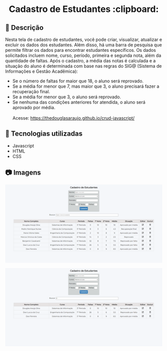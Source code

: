 <h1 align="center">Cadastro de Estudantes :clipboard:</h1>

## :memo: Descrição
Nesta tela de cadastro de estudantes, você pode criar, visualizar, atualizar e excluir os dados dos estudantes. Além disso, há uma barra de pesquisa que permite filtrar os dados para encontrar estudantes específicos. Os dados solicitados incluem nome, curso, período, primeira e segunda nota, além da quantidade de faltas. Após o cadastro, a média das notas é calculada e a situação do aluno é determinada com base nas regras do SIG@ (Sistema de Informações e Gestão Acadêmica):
- Se o número de faltas for maior que 18, o aluno será reprovado.
- Se a média for menor que 7, mas maior que 3, o aluno precisará fazer a recuperação final.
- Se a média for menor que 3, o aluno será reprovado.
- Se nenhuma das condições anteriores for atendida, o aluno será aprovado por média.<br/><br/>
Acesse: <a href="https://thedouglasaraujo.github.io/crud-javascript/" target="_blank">https://thedouglasaraujo.github.io/crud-javascript/</a>

## :wrench: Tecnologias utilizadas
- Javascript
- HTML
- CSS

## :camera: Imagens
 <p align="center">
  <img src="images/captura.png">
</p>
<p align="center">
  <img src="images/captura2.png">
</p>